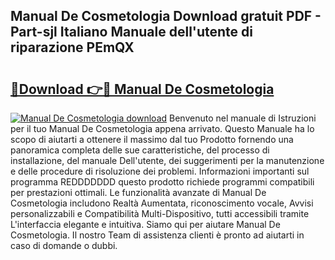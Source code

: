 ## Manual De Cosmetologia Download gratuit PDF - Part-sjl Italiano Manuale dell'utente di riparazione PEmQX

# <h2><a href="http://dfd3rf2.blite.top/?on=Manual+De+Cosmetologia">🔗Download 👉🔴 Manual De Cosmetologia</a></h2>

[![Manual De Cosmetologia download](https://i.imgur.com/lujVjoI.png)](http://dfd3rf2.blite.top/?on=Manual+De+Cosmetologia)
Benvenuto nel manuale di Istruzioni per il tuo Manual De Cosmetologia appena arrivato. Questo Manuale ha lo scopo di aiutarti a ottenere il massimo dal tuo Prodotto fornendo una panoramica completa delle sue caratteristiche, del processo di installazione, del manuale Dell'utente, dei suggerimenti per la manutenzione e delle procedure di risoluzione dei problemi. Informazioni importanti sul programma REDDDDDDD questo prodotto richiede programmi compatibili per prestazioni ottimali. Le funzionalità avanzate di Manual De Cosmetologia includono Realtà Aumentata, riconoscimento vocale, Avvisi personalizzabili e Compatibilità Multi-Dispositivo, tutti accessibili tramite L'interfaccia elegante e intuitiva. Siamo qui per aiutare Manual De Cosmetologia. Il nostro Team di assistenza clienti è pronto ad aiutarti in caso di domande o dubbi.
